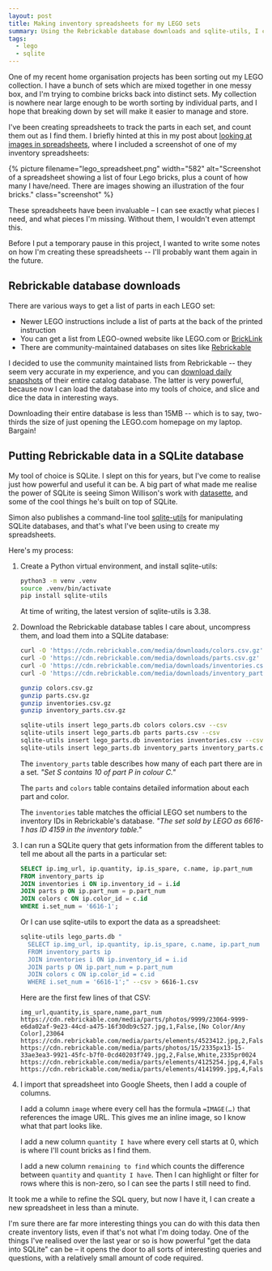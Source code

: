 ```yaml
---
layout: post
title: Making inventory spreadsheets for my LEGO sets
summary: Using the Rebrickable database downloads and sqlite-utils, I can quickly create spreadsheets that let me tick off the parts in each set.
tags:
  - lego
  - sqlite
---
```

One of my recent home organisation projects has been sorting out my LEGO collection.
I have a bunch of sets which are mixed together in one messy box, and I'm trying to combine bricks back into distinct sets.
My collection is nowhere near large enough to be worth sorting by individual parts, and I hope that breaking down by set will make it easier to manage and store.

I've been creating spreadsheets to track the parts in each set, and count them out as I find them.
I briefly hinted at this in my post about [looking at images in spreadsheets][spreadsheet_images], where I included a screenshot of one of my inventory spreadsheets:

{%
  picture
  filename="lego_spreadsheet.png"
  width="582"
  alt="Screenshot of a spreadsheet showing a list of four Lego bricks, plus a count of how many I have/need. There are images showing an illustration of the four bricks."
  class="screenshot"
%}

These spreadsheets have been invaluable – I can see exactly what pieces I need, and what pieces I'm missing.
Without them, I wouldn't even attempt this.

Before I put a temporary pause in this project, I wanted to write some notes on how I'm creating these spreadsheets -- I'll probably want them again in the future.

[spreadsheet_images]: /2025/images-and-spreadsheets/



## Rebrickable database downloads

There are various ways to get a list of parts in each LEGO set:

* Newer LEGO instructions include a list of parts at the back of the printed instruction
* You can get a list from LEGO-owned website like LEGO.com or [BrickLink]
* There are community-maintained databases on sites like [Rebrickable]

I decided to use the community maintained lists from Rebrickable -- they seem very accurate in my experience, and you can [download daily snapshots][downloads] of their entire catalog database.
The latter is very powerful, because now I can load the database into my tools of choice, and slice and dice the data in interesting ways.

Downloading their entire database is less than 15MB -- which is to say, two-thirds the size of just opening the LEGO.com homepage on my laptop.
Bargain!

[Rebrickable]: https://rebrickable.com/
[Bricklink]: https://www.bricklink.com/v2/main.page
[downloads]: https://rebrickable.com/downloads/



## Putting Rebrickable data in a SQLite database

My tool of choice is SQLite.
I slept on this for years, but I've come to realise just how powerful and useful it can be.
A big part of what made me realise the power of SQLite is seeing Simon Willison's work with [datasette], and some of the cool things he's built on top of SQLite.

Simon also publishes a command-line tool [sqlite-utils] for manipulating SQLite databases, and that's what I've been using to create my spreadsheets.

Here's my process:

1.  Create a Python virtual environment, and install sqlite-utils:

    ```bash
    python3 -m venv .venv
    source .venv/bin/activate
    pip install sqlite-utils
    ```
    
    At time of writing, the latest version of sqlite-utils is 3.38.

2.  Download the Rebrickable database tables I care about, uncompress them, and load them into a SQLite database:

    ```bash
    curl -O 'https://cdn.rebrickable.com/media/downloads/colors.csv.gz'
    curl -O 'https://cdn.rebrickable.com/media/downloads/parts.csv.gz'
    curl -O 'https://cdn.rebrickable.com/media/downloads/inventories.csv.gz'
    curl -O 'https://cdn.rebrickable.com/media/downloads/inventory_parts.csv.gz'
    
    gunzip colors.csv.gz
    gunzip parts.csv.gz
    gunzip inventories.csv.gz
    gunzip inventory_parts.csv.gz
    
    sqlite-utils insert lego_parts.db colors colors.csv --csv
    sqlite-utils insert lego_parts.db parts parts.csv --csv
    sqlite-utils insert lego_parts.db inventories inventories.csv --csv
    sqlite-utils insert lego_parts.db inventory_parts inventory_parts.csv --csv
    ```
    
    The `inventory_parts` table describes how many of each part there are in a set.
    *"Set&nbsp;S contains 10 of part&nbsp;P in colour&nbsp;C."*
    
    The `parts` and `colors` table contains detailed information about each part and color.
    
    The `inventories` table matches the official LEGO set numbers to the inventory IDs in Rebrickable's database.
    *"The set sold by LEGO as 6616-1 has ID 4159 in the inventory table."*

3.  I can run a SQLite query that gets information from the different tables to tell me about all the parts in a particular set:

    ```sql
    SELECT ip.img_url, ip.quantity, ip.is_spare, c.name, ip.part_num
    FROM inventory_parts ip
    JOIN inventories i ON ip.inventory_id = i.id
    JOIN parts p ON ip.part_num = p.part_num
    JOIN colors c ON ip.color_id = c.id
    WHERE i.set_num = '6616-1';
    ```
    
    Or I can use sqlite-utils to export the data as a spreadsheet:
    
    ```bash
    sqlite-utils lego_parts.db "
      SELECT ip.img_url, ip.quantity, ip.is_spare, c.name, ip.part_num
      FROM inventory_parts ip
      JOIN inventories i ON ip.inventory_id = i.id
      JOIN parts p ON ip.part_num = p.part_num
      JOIN colors c ON ip.color_id = c.id
      WHERE i.set_num = '6616-1';" --csv > 6616-1.csv
    ```
    
    Here are the first few lines of that CSV:
    
    ```
    img_url,quantity,is_spare,name,part_num
    https://cdn.rebrickable.com/media/parts/photos/9999/23064-9999-e6da02af-9e23-44cd-a475-16f30db9c527.jpg,1,False,[No Color/Any Color],23064
    https://cdn.rebrickable.com/media/parts/elements/4523412.jpg,2,False,White,2335pr0019
    https://cdn.rebrickable.com/media/parts/photos/15/2335px13-15-33ae3ea3-9921-45fc-b7f0-0cd40203f749.jpg,2,False,White,2335pr0024
    https://cdn.rebrickable.com/media/parts/elements/4125254.jpg,4,False,Orange,2412b
    https://cdn.rebrickable.com/media/parts/elements/4141999.jpg,4,False,Green,2412b
    ```

4.  I import that spreadsheet into Google Sheets, then I add a couple of columns.

    I add a column `image` where every cell has the formula `=IMAGE(…)` that references the image URL.
    This gives me an inline image, so I know what that part looks like.
    
    I add a new column `quantity I have` where every cell starts at 0, which is where I'll count bricks as I find them.
    
    I add a new column `remaining to find` which counts the difference between `quantity` and `quantity I have`.
    Then I can highlight or filter for rows where this is non-zero, so I can see the parts I still need to find.

It took me a while to refine the SQL query, but now I have it, I can create a new spreadsheet in less than a minute.

I'm sure there are far more interesting things you can do with this data then create inventory lists, even if that's not what I'm doing today.
One of the things I've realised over the last year or so is how powerful "get the data into SQLite" can be – it opens the door to all sorts of interesting queries and questions, with a relatively small amount of code required.

[datasette]: https://datasette.io/
[sqlite-utils]: https://sqlite-utils.datasette.io/en/stable/
